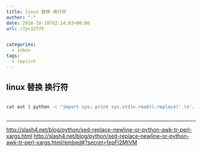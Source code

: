 ```yaml
---
title: linux 替换 换行符
author: "-"
date: 2018-10-10T02:14:03+00:00
url: /?p=12776


categories:
  - inbox
tags:
  - reprint
---
```

## linux 替换 换行符

```bash
  
cat out | python -c "import sys; print sys.stdin.read().replace('.\n','.')"
  
```

---

<http://slash4.net/blog/python/sed-replace-newline-or-python-awk-tr-perl-xargs.html>
<http://slash4.net/blog/python/sed-replace-newline-or-python-awk-tr-perl-xargs.html/embed#?secret=fepFl2MtVM>
